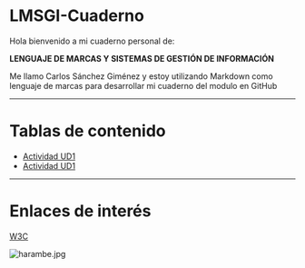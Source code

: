 # LMSGI-Cuaderno
Hola bienvenido a mi cuaderno personal de:

**LENGUAJE DE MARCAS Y SISTEMAS DE GESTIÓN DE INFORMACIÓN**

Me llamo Carlos Sánchez Giménez y estoy utilizando Markdown como lenguaje de marcas para desarrollar mi cuaderno del modulo en GitHub

---------
# Tablas de contenido
- [Actividad UD1](ActividadUD1.md)
- [Actividad UD1](ActividadUD2.md)
----
# Enlaces de interés

[W3C](https://www.w3.org/)

![harambe.jpg](https://ichef.bbci.co.uk/news/976/cpsprodpb/D2D2/production/_118707935_untitled-1.jpg)
